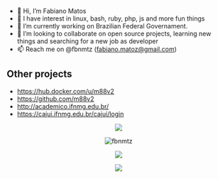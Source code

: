 - 👋 Hi, I’m Fabiano Matos
- 👀 I have interest in linux, bash, ruby, php, js and more fun things
- 🌱 I’m currently working on Brazilian Federal Governament.
- 💞️ I’m looking to collaborate on open source projects, learning new things and searching for a new job as developer
- 📫 Reach me on @fbnmtz (fabiano.matoz@gmail.com)

## Other projects
* https://hub.docker.com/u/m88v2
* https://github.com/m88v2
* http://academico.ifnmg.edu.br/
* https://cajui.ifnmg.edu.br/cajui/login

<!---
fbnmtz/fbnmtz is a ✨ special ✨ repository because its `README.md` (this file) appears on your GitHub profile.
You can click the Preview link to take a look at your changes.
--->

<p align="center"> 
    <img src="https://visitor-badge.glitch.me/badge?page_id=fbnmtz.fbnmtz" />
</p>
<p align="center"> 
    <img src="https://github-readme-stats.vercel.app/api?username=fbnmtz&show_icons=true&theme=great-gatsby" alt="fbnmtz" />
</p>
<p align="center"> 
    <img src="https://github-readme-stats.vercel.app/api/top-langs/?username=fbnmtz&layout=compact" />
</p>

<p align="center"> 
    <img src="https://github-readme-stats.vercel.app/api/wakatime?username=fbnmtz" />
</p>
